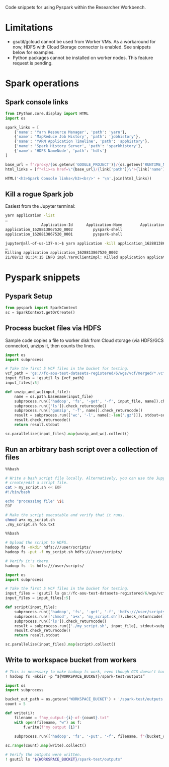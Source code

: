Code snippets for using Pyspark within the Researcher Workbench.

# Limitations

* gsutil/gcloud cannot be used from Worker VMs. As a workaround for now, HDFS with Cloud Storage
  connector is enabled. See snippets below for examples.
* Python packages cannot be installed on worker nodes. This feature request is pending.

# Spark operations

## Spark console links

```python
from IPython.core.display import HTML
import os

spark_links = [
    {'name': 'Yarn Resource Manager', 'path': 'yarn'},
    {'name': 'MapReduce Job History', 'path': 'jobhistory'},
    {'name': 'YARN Application Timeline', 'path': 'apphistory'},
    {'name': 'Spark History Server', 'path': 'sparkhistory'},
    {'name': 'HDFS NameNode', 'path': 'hdfs'}
]

base_url = f"/proxy/{os.getenv('GOOGLE_PROJECT')}/{os.getenv('RUNTIME_NAME')}"
html_links = [f"<li><a href=\"{base_url}/{link['path']}\">{link['name']}</a>" for link in spark_links]

HTML('<h3>Spark Console links</h3><br/>' + '\n'.join(html_links))
```

## Kill a rogue Spark job

Easiest from the Jupyter terminal:

```bash
yarn application -list
…
                Application-Id      Application-Name        Application-Type          User           Queue  State        Final-State             Progress                        Tracking-URL
application_1628813867520_0002         pyspark-shell                   SPARK       jupyter         defaultRUNNING          UNDEFINED                  10% http://all-of-us-137-m.c.aou-rw-test-92318201.internal:4041
application_1628813867520_0001         pyspark-shell                   SPARK       jupyter         defaultRUNNING          UNDEFINED                  10% http://all-of-us-137-m.c.aou-rw-test-92318201.internal:4040
```

```bash
jupyter@all-of-us-137-m:~$ yarn application -kill application_1628813867520_0002
…
Killing application application_1628813867520_0002
21/08/13 01:34:15 INFO impl.YarnClientImpl: Killed application application_1628813867520_0002
```

# Pyspark snippets

## Pyspark Setup

```python
from pyspark import SparkContext
sc = SparkContext.getOrCreate()
```

## Process bucket files via HDFS

Sample code copies a file to worker disk from Cloud storage (via HDFS/GCS connector),
unzips it, then counts the lines.

```python
import os
import subprocess

# Take the first 5 VCF files in the bucket for testing.
vcf_path = 'gs://fc-aou-test-datasets-registered/6/wgs/vcf/merged/*.vcf.gz'
input_files = !gsutil ls {vcf_path}
input_files[:5]

def unzip_and_wc(input_file):
    name = os.path.basename(input_file)
    subprocess.run(['hadoop', 'fs', '-get', '-f', input_file, name]).check_returncode()
    subprocess.run(['ls']).check_returncode()
    subprocess.run(['gunzip', '-f', name]).check_returncode()
    result = subprocess.run(['wc', '-l', name[:-len('.gz')]], stdout=subprocess.PIPE)
    result.check_returncode()
    return result.stdout

sc.parallelize(input_files).map(unzip_and_wc).collect()
```

## Run an arbitrary bash script over a collection of files

```bash
%%bash

# Write a bash script file locally. Alternatively, you can use the Jupyter menu to
# create/edit a script file.
cat > my_script.sh << EOF
#!/bin/bash

echo "processing file" \$1
EOF

# Make the script executable and verify that it runs.
chmod a+x my_script.sh
./my_script.sh foo.txt
```

```bash
%%bash

# Upload the script to HDFS.
hadoop fs -mkdir hdfs:///user/scripts/
hadoop fs -put -f my_script.sh hdfs:///user/scripts/

# Verify it's there.
hadoop fs -ls hdfs:///user/scripts/
```

```python
import os
import subprocess

# Take the first 5 VCF files in the bucket for testing.
input_files = !gsutil ls gs://fc-aou-test-datasets-registered/6/wgs/vcf/merged
input_files = input_files[:5]

def script(input_file):
    subprocess.run(['hadoop', 'fs', '-get', '-f', 'hdfs:///user/scripts/my_script.sh', '.']).check_returncode()
    subprocess.run(['chmod', 'a+x', 'my_script.sh']).check_returncode()
    subprocess.run(['ls']).check_returncode()
    result = subprocess.run(['./my_script.sh', input_file], stdout=subprocess.PIPE)
    result.check_returncode()
    return result.stdout

sc.parallelize(input_files).map(script).collect()
```

## Write to workspace bucket from workers

```python
# This is necessary to make hadoop fs work, even though GCS doesn't have the concept of directories.
! hadoop fs -mkdir -p “${WORKSPACE_BUCKET}/spark-test/outputs”

import os
import subprocess

bucket_out_path = os.getenv('WORKSPACE_BUCKET') + '/spark-test/outputs'
count = 5

def write(i):
    filename = f"my_output-{i}-of-{count}.txt"
    with open(filename, "w") as f:
        f.write(f"my output {i}")
    
    subprocess.run(['hadoop', 'fs', '-put', '-f', filename, f"{bucket_out_path}/{filename}"]).check_returncode()

sc.range(count).map(write).collect()
```

```bash
# Verify the outputs were written.
! gsutil ls "${WORKSPACE_BUCKET}/spark-test/outputs"
```
